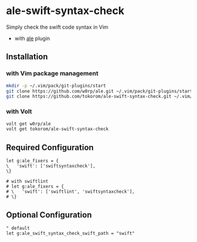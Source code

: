 # ale-swift-syntax-check

 Simply check the swift code syntax in Vim

- with [ale](https://github.com/w0rp/ale) plugin

## Installation

### with Vim package management

```sh
mkdir -p ~/.vim/pack/git-plugins/start
git clone https://github.com/w0rp/ale.git ~/.vim/pack/git-plugins/start/ale
git clone https://github.com/tokorom/ale-swift-syntax-check.git ~/.vim/pack/git-plugins/start/ale-swift-syntax-check
```

### with Volt

```sh
volt get w0rp/ale
volt get tokorom/ale-swift-syntax-check
```

## Required Configuration

```vim
let g:ale_fixers = {
\   'swift': ['swiftsyntaxcheck'],
\}

# with swiftlint
# let g:ale_fixers = {
# \   'swift': ['swiftlint', 'swiftsyntaxcheck'],
# \}
```

## Optional Configuration

```vim
" default
let g:ale_swift_syntax_check_swift_path = "swift"
```
